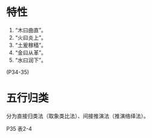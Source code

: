 # 特性
1. “木曰曲直”。
2. “火曰炎上”。
3. “土爰稼穑”。
4. “金曰从革”。
5. “水曰润下”。

(P34-35)
# 五行归类
分为直接归类法（取象类比法）、间接推演法（推演络绎法）。

P35 表2-4
